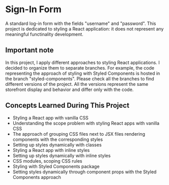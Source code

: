 # Sign-In Form

A standard log-in form with the fields "username" and "password". This project is dedicated to styling a React application: it does not represent any meaningful functinality development.

## Important note

In this project, I apply different approaches to styling React applications. I decided to organize them to separate branches. For example, the code representing the approach of styling with Styled Components is hosted in the branch "styled-components". Please check all the branches to find different versions of the project. All the versions represent the same storefront display and behavior and differ only with the code.

## Concepts Learned During This Project

- Styling a React app with vanilla CSS
- Understanding the scope problem with styling React apps with vanilla CSS
- The approach of grouping CSS files next to JSX files rendering components with the corresponding styles
- Setting up styles dynamically with classes
- Styling a React app with inline styles
- Setting up styles dynamically with inline styles
- CSS modules, scoping CSS rules
- Styling with Styled Components package
- Setting styles dynamically through component props with the Styled Components approach

